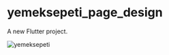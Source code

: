 # yemeksepeti_page_design

A new Flutter project.

![yemeksepeti](https://user-images.githubusercontent.com/48942188/189521184-19e3ef8a-1e72-4fca-8042-bb6e6b6499db.png)

